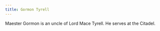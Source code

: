 ```yaml
---
title: Gormon Tyrell
---
```


Maester Gormon is an uncle of Lord Mace Tyrell. He serves at the Citadel.


